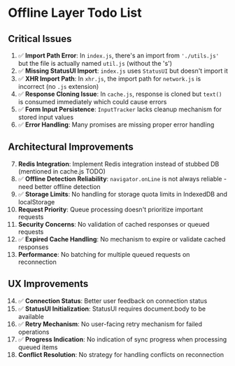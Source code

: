 # Offline Layer Todo List

## Critical Issues

1. ✅ **Import Path Error**: In `index.js`, there's an import from `'./utils.js'` but the file is actually named `util.js` (without the 's')
2. ✅ **Missing StatusUI Import**: `index.js` uses `StatusUI` but doesn't import it
3. ✅ **XHR Import Path**: In `xhr.js`, the import path for `network.js` is incorrect (no `.js` extension)
4. ✅ **Response Cloning Issue**: In `cache.js`, response is cloned but `text()` is consumed immediately which could cause errors
5. ✅ **Form Input Persistence**: `InputTracker` lacks cleanup mechanism for stored input values
6. ✅ **Error Handling**: Many promises are missing proper error handling

## Architectural Improvements

7. **Redis Integration**: Implement Redis integration instead of stubbed DB (mentioned in cache.js TODO)
8. ✅ **Offline Detection Reliability**: `navigator.onLine` is not always reliable - need better offline detection
9. ✅ **Storage Limits**: No handling for storage quota limits in IndexedDB and localStorage
10. **Request Priority**: Queue processing doesn't prioritize important requests
11. **Security Concerns**: No validation of cached responses or queued requests
12. ✅ **Expired Cache Handling**: No mechanism to expire or validate cached responses
13. **Performance**: No batching for multiple queued requests on reconnection

## UX Improvements

14. ✅ **Connection Status**: Better user feedback on connection status
15. ✅ **StatusUI Initialization**: StatusUI requires document.body to be available
16. ✅ **Retry Mechanism**: No user-facing retry mechanism for failed operations
17. ✅ **Progress Indication**: No indication of sync progress when processing queued items
18. **Conflict Resolution**: No strategy for handling conflicts on reconnection
